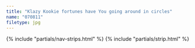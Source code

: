 ```yaml
---
title: "Klazy Kookie fortunes have You going around in circles"
name: "070811"
filetype: jpg
---
```


{% include "partials/nav-strips.html" %}
{% include "partials/strip.html" %}